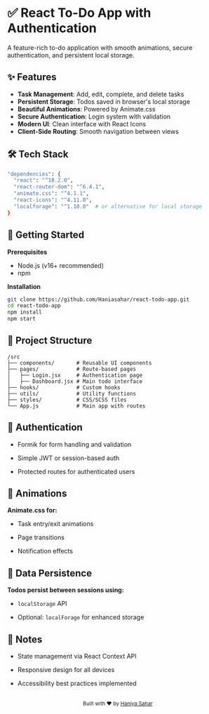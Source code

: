 <!-- dark mode

Priority Levels – checkbox with red bg.

Search & Filter – Find tasks quickly by date, or tag. -->


<h1> ✅ React To-Do App with Authentication </h1>

A feature-rich to-do application with smooth animations, secure authentication, and persistent local storage.

## ✨ Features

- **Task Management**: Add, edit, complete, and delete tasks
- **Persistent Storage**: Todos saved in browser's local storage
- **Beautiful Animations**: Powered by Animate.css
- **Secure Authentication**: Login system with validation
- **Modern UI**: Clean interface with React Icons
- **Client-Side Routing**: Smooth navigation between views

## 🛠 Tech Stack

```bash
"dependencies": {
  "react": "^18.2.0",
  "react-router-dom": "^6.4.1",
  "animate.css": "^4.1.1",
  "react-icons": "^4.11.0",
  "localforage": "^1.10.0"  # or alternative for local storage
}
```

## 🚀 Getting Started

**Prerequisites**

- Node.js (v16+ recommended)
- npm 

**Installation**
```bash
git clone https://github.com/Haniasahar/react-todo-app.git
cd react-todo-app
npm install
npm start
```

## 📂 Project Structure
```text
/src
├── components/       # Reusable UI components
├── pages/            # Route-based pages
│   ├── Login.jsx     # Authentication page
│   ├── Dashboard.jsx # Main todo interface
├── hooks/            # Custom hooks
├── utils/            # Utility functions
├── styles/           # CSS/SCSS files
└── App.js            # Main app with routes
```

## 🔐 Authentication

 - Formik for form handling and validation

- Simple JWT or session-based auth

- Protected routes for authenticated users

## 🎥 Animations
**Animate.css for:**

- Task entry/exit animations

- Page transitions

- Notification effects

## 💾 Data Persistence
**Todos persist between sessions using:**

- `localStorage` API

- Optional: `localForage` for enhanced storage

## 📝 Notes
- State management via React Context API

- Responsive design for all devices

- Accessibility best practices implemented

<div align="center"> <br> <sub>Built with ❤️ by <a href="https://github.com/Haniasahar">Haniya Sahar</a></sub> </div>